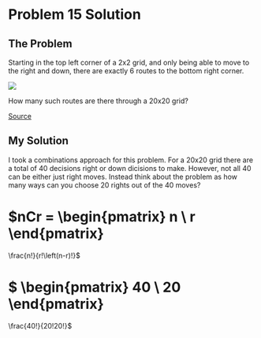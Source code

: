 # Problem 15 Solution

## The Problem

Starting in the top left corner of a 2x2 grid, and only being able to move to the right and down, there are exactly 6 routes to the bottom right corner.

![](https://projecteuler.net/resources/images/0015.png)

How many such routes are there through a 20x20 grid?

[Source](https://projecteuler.net/problem=15)

## My Solution

I took a combinations approach for this problem. For a 20x20 grid there are a total of 40 decisions right or down dicisions to make. However, not all 40 can be either just right moves. Instead think about the problem as how many ways can you choose 20 rights out of the 40 moves?

$nCr = 
\begin{pmatrix}
n \\
r 
\end{pmatrix}
=
\frac{n!}{r!\left(n-r)!}$

$ 
\begin{pmatrix}
40 \\
20
\end{pmatrix}
=
\frac{40!}{20!20!}$
